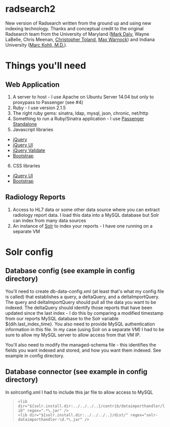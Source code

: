 # radsearch2
New version of Radsearch written from the ground up and using new indexing technology. Thanks and conceptual credit to the original Radsearch team from the University of Maryland ([Mark Daly](https://github.com/markdaly), Wayne LaBelle, Chris Meenan, [Christopher Toland](https://github.com/ctoland), [Max Warnock](https://github.com/mwarnock)) and Indiana University ([Marc Kohli, M.D.](https://github.com/shadowdoc)).

# Things you'll need

## Web Application
1. A server to host - I use Apache on Ubuntu Server 14.04 but only to proxypass to Passenger (see #4)
2. Ruby - I use version 2.1.5
3. The right ruby gems: sinatra, ldap, mysql, json, chronic, net/http
4. Something to run a Ruby/Sinatra application - I use [Passenger Standalone](https://www.phusionpassenger.com/documentation/Users%20guide%20Standalone.html)
5. Javascript libraries
  * [jQuery](https://jquery.com/)
  * [jQuery UI](http://jqueryui.com/download/)
  * [jQuery Validate](http://plugins.jquery.com/validation/)
  * [Bootstrap](http://getbootstrap.com/javascript/)
6. CSS libraries
  * [jQuery UI](http://jqueryui.com/download/)
  * [Bootstrap](http://getbootstrap.com/)

## Radiology Reports
1. Access to HL7 data or some other data source where you can extract radiology report data. I load this data into a MySQL database but Solr can index from many data sources
2. An instance of [Solr](http://lucene.apache.org/solr/) to index your reports - I have one running on a separate VM

# Solr config

## Database config (see example in config directory)
You'll need to create db-data-config.xml (at least that's what my config file is called) that establishes a query, a deltaQuery, and a deltaImportQuery. The query and deltaImportQuery should pull all the data you want to be indexed. The deltaQuery should identify those reports that have been updated since the last index - I do this by comparing a modified timestamp from our reports MySQL database to the Solr variable ${dih.last_index_time}. You also need to provide MySQL authentication information in this file. In my case (using Solr on a separate VM) I had to be sure to allow my MySQL server to allow access from that VM IP.

You'll also need to modify the managed-schema file - this identifies the fields you want indexed and stored, and how you want them indexed. See example in config directory.

## Database connector (see example in config directory)
In solrconfig.xml I had to include this jar file to allow access to MySQL

>`<lib dir="${solr.install.dir:../../../..}/contrib/dataimporthandler/lib" regex=".*\.jar" />`<br>
>`<lib dir="${solr.install.dir:../../../..}/dist/" regex="solr-dataimporthandler-\d.*\.jar" />`

